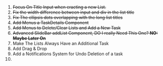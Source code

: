 1. ~~Focus On Title Input when craeting a new List.~~
2. ~~Fix the width difference between input and div in the list title~~
3. ~~Fix The ellipsis dots overlapping with the long list titles~~
4. ~~Add Menus a TaskDetails Component~~
5. ~~Add Menus to Delete/Clear Lists and Add a New Task~~
6. ~~Advanced SlideBar addList Component, DO I really Need This One? **NO: Maybe Later On**~~
6. Make The Lists Always Have an Additional Task
7. Add Drag & Drop
8. Add a Notifications System for Undo Deletion of a task
9. 